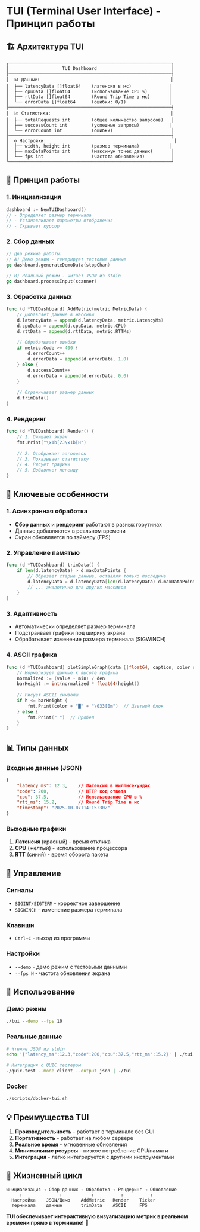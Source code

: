 # TUI (Terminal User Interface) - Принцип работы

## 🏗️ Архитектура TUI

```
┌─────────────────────────────────────────────────────────────┐
│                    TUI Dashboard                            │
├─────────────────────────────────────────────────────────────┤
│  📊 Данные:                                                 │
│  ├── latencyData []float64    (латенсия в мс)              │
│  ├── cpuData []float64        (использование CPU %)        │
│  ├── rttData []float64        (Round Trip Time в мс)       │
│  └── errorData []float64      (ошибки: 0/1)                │
├─────────────────────────────────────────────────────────────┤
│  📈 Статистика:                                             │
│  ├── totalRequests int        (общее количество запросов)   │
│  ├── successCount int         (успешные запросы)           │
│  └── errorCount int           (ошибки)                      │
├─────────────────────────────────────────────────────────────┤
│  ⚙️ Настройки:                                                │
│  ├── width, height int        (размер терминала)           │
│  ├── maxDataPoints int        (максимум точек данных)       │
│  └── fps int                  (частота обновления)          │
└─────────────────────────────────────────────────────────────┘
```

## 🔄 Принцип работы

### 1. **Инициализация**
```go
dashboard := NewTUIDashboard()
// - Определяет размер терминала
// - Устанавливает параметры отображения
// - Скрывает курсор
```

### 2. **Сбор данных**
```go
// Два режима работы:
// A) Демо режим - генерирует тестовые данные
go dashboard.generateDemoData(stopChan)

// B) Реальный режим - читает JSON из stdin
go dashboard.processInput(scanner)
```

### 3. **Обработка данных**
```go
func (d *TUIDashboard) AddMetric(metric MetricData) {
    // Добавляет данные в массивы
    d.latencyData = append(d.latencyData, metric.LatencyMs)
    d.cpuData = append(d.cpuData, metric.CPU)
    d.rttData = append(d.rttData, metric.RTTMs)
    
    // Обрабатывает ошибки
    if metric.Code >= 400 {
        d.errorCount++
        d.errorData = append(d.errorData, 1.0)
    } else {
        d.successCount++
        d.errorData = append(d.errorData, 0.0)
    }
    
    // Ограничивает размер данных
    d.trimData()
}
```

### 4. **Рендеринг**
```go
func (d *TUIDashboard) Render() {
    // 1. Очищает экран
    fmt.Print("\x1b[2J\x1b[H")
    
    // 2. Отображает заголовок
    // 3. Показывает статистику
    // 4. Рисует графики
    // 5. Добавляет легенду
}
```

## 🎯 Ключевые особенности

### **1. Асинхронная обработка**
- **Сбор данных** и **рендеринг** работают в разных горутинах
- Данные добавляются в реальном времени
- Экран обновляется по таймеру (FPS)

### **2. Управление памятью**
```go
func (d *TUIDashboard) trimData() {
    if len(d.latencyData) > d.maxDataPoints {
        // Обрезает старые данные, оставляя только последние
        d.latencyData = d.latencyData[len(d.latencyData)-d.maxDataPoints:]
        // ... аналогично для других массивов
    }
}
```

### **3. Адаптивность**
- Автоматически определяет размер терминала
- Подстраивает графики под ширину экрана
- Обрабатывает изменение размера терминала (SIGWINCH)

### **4. ASCII графика**
```go
func (d *TUIDashboard) plotSimpleGraph(data []float64, caption, color string) {
    // Нормализует данные к высоте графика
    normalized := (value - min) / den
    barHeight := int(normalized * float64(height))
    
    // Рисует ASCII символы
    if h <= barHeight {
        fmt.Print(color + "█" + "\033[0m")  // Цветной блок
    } else {
        fmt.Print(" ")  // Пробел
    }
}
```

## 📊 Типы данных

### **Входные данные (JSON)**
```json
{
    "latency_ms": 12.3,    // Латенсия в миллисекундах
    "code": 200,           // HTTP код ответа
    "cpu": 37.5,           // Использование CPU в %
    "rtt_ms": 15.2,        // Round Trip Time в мс
    "timestamp": "2025-10-07T14:15:30Z"
}
```

### **Выходные графики**
1. **Латенсия** (красный) - время отклика
2. **CPU** (желтый) - использование процессора  
3. **RTT** (синий) - время оборота пакета

## 🔧 Управление

### **Сигналы**
- `SIGINT/SIGTERM` - корректное завершение
- `SIGWINCH` - изменение размера терминала

### **Клавиши**
- `Ctrl+C` - выход из программы

### **Настройки**
- `--demo` - демо режим с тестовыми данными
- `--fps N` - частота обновления экрана

## 🚀 Использование

### **Демо режим**
```bash
./tui --demo --fps 10
```

### **Реальные данные**
```bash
# Чтение JSON из stdin
echo '{"latency_ms":12.3,"code":200,"cpu":37.5,"rtt_ms":15.2}' | ./tui

# Интеграция с QUIC тестером
./quic-test --mode client --output json | ./tui
```

### **Docker**
```bash
./scripts/docker-tui.sh
```

## 💡 Преимущества TUI

1. **Производительность** - работает в терминале без GUI
2. **Портативность** - работает на любом сервере
3. **Реальное время** - мгновенные обновления
4. **Минимальные ресурсы** - низкое потребление CPU/памяти
5. **Интеграция** - легко интегрируется с другими инструментами

## 🔄 Жизненный цикл

```
Инициализация → Сбор данных → Обработка → Рендеринг → Обновление
     ↓              ↓           ↓          ↓          ↓
  Настройка    JSON/Демо    AddMetric   Render    Ticker
  терминала    данные       trimData    ASCII     FPS
```

**TUI обеспечивает интерактивную визуализацию метрик в реальном времени прямо в терминале!** 🎯


